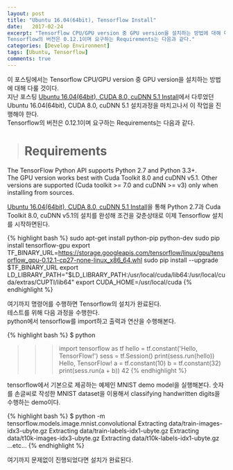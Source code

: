 ```yaml
---
layout: post
title: "Ubuntu 16.04(64bit), Tensorflow Install"
date:   2017-02-24
excerpt: "Tensorflow CPU/GPU version 중 GPU version을 설치하는 방법에 대해 다룰 것이다. Ubuntu 16.04(64bit), CUDA 8.0, cuDNN 5.1 설치과정을 마치고나서 이 작업을 진행해야 한다.
Tensorflow의 버전은 0.12.1이며 요구하는 Requirements는 다음과 같다."
categories: [Develop Environment]
tags: [Ubuntu, Tensorflow]
comments: true
---
```


이 포스팅에서는 Tensorflow CPU/GPU version 중 GPU version을 설치하는 방법에 대해 다룰 것이다.  
지난 포스팅 [Ubuntu 16.04(64bit), CUDA 8.0, cuDNN 5.1 Install]에서 다루었던 Ubuntu 16.04(64bit), CUDA 8.0, cuDNN 5.1 설치과정을 마치고나서 이 작업을 진행해야 한다.  
Tensorflow의 버전은 0.12.1이며 요구하는 Requirements는 다음과 같다.

># Requirements  
The TensorFlow Python API supports Python 2.7 and Python 3.3+.  
The GPU version works best with Cuda Toolkit 8.0 and cuDNN v5.1. Other versions are supported (Cuda toolkit >= 7.0 and cuDNN >= v3) only when installing from sources.

[Ubuntu 16.04(64bit), CUDA 8.0, cuDNN 5.1 Install]을 통해 Python 2.7과 Cuda Toolkit 8.0, cuDNN v5.1의 설치를 완성해 조건을 갖춘상태로 이제 Tensorflow 설치를 시작하면된다.

{% highlight bash %}
sudo apt-get install python-pip python-dev
sudo pip install tensorflow-gpu
export TF_BINARY_URL=https://storage.googleapis.com/tensorflow/linux/gpu/tensorflow_gpu-0.12.1-cp27-none-linux_x86_64.whl
sudo pip install --upgrade $TF_BINARY_URL
export LD_LIBRARY_PATH="$LD_LIBRARY_PATH:/usr/local/cuda/lib64:/usr/local/cuda/extras/CUPTI/lib64"
export CUDA_HOME=/usr/local/cuda
{% endhighlight %}

여기까지 명령어를 수행하면 Tensorflow의 설치가 완료된다.  
테스트를 위해 다음 과정을 수행한다.  
python에서 tensorflow를 import하고 출력과 연산을 수행해본다.

{% highlight bash %}
$ python
>>> import tensorflow as tf
>>> hello = tf.constant('Hello, TensorFlow!')
>>> sess = tf.Session()
>>> print(sess.run(hello))
Hello, TensorFlow!
>>> a = tf.constant(10)
>>> b = tf.constant(32)
>>> print(sess.run(a + b))
42
{% endhighlight %}

tensorflow에서 기본으로 제공하는 예제인 MNIST demo model을 실행해본다. 숫자를 손글씨로 작성한 MNIST dataset을 이용해서 classifying handwritten digits을 수행하는 demo이다.

{% highlight bash %}
$ python -m tensorflow.models.image.mnist.convolutional
Extracting data/train-images-idx3-ubyte.gz
Extracting data/train-labels-idx1-ubyte.gz
Extracting data/t10k-images-idx3-ubyte.gz
Extracting data/t10k-labels-idx1-ubyte.gz
...etc...
{% endhighlight %}

여기까지 문제없이 진행되었다면 설치가 완료된다.

[Ubuntu 16.04(64bit), CUDA 8.0, cuDNN 5.1 Install]: http://yunsangq.github.io/articles/2017-02/Ubuntu-16.04(64bit),-CUDA-8.0,-cuDNN-5.1-Install